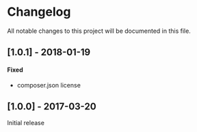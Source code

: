 # Changelog
All notable changes to this project will be documented in this file.

## [1.0.1] - 2018-01-19

#### Fixed
* composer.json license

## [1.0.0] - 2017-03-20

Initial release